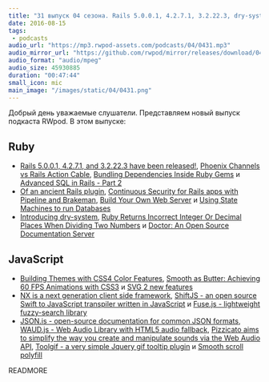 ```yaml
---
title: "31 выпуск 04 сезона. Rails 5.0.0.1, 4.2.7.1, 3.2.22.3, dry-system, SVG 2 new features, ShiftJS, JSON.is, WAUD.js и прочее"
date: 2016-08-15
tags:
 - podcasts
audio_url: "https://mp3.rwpod-assets.com/podcasts/04/0431.mp3"
audio_mirror_url: "https://github.com/rwpod/mirror/releases/download/04.31/0431.mp3"
audio_format: "audio/mpeg"
audio_size: 45930885
duration: "00:47:44"
small_icon: mic
main_image: "/images/static/04/0431.png"
---
```


Добрый день уважаемые слушатели. Представляем новый выпуск подкаста RWpod. В этом выпуске:

## Ruby

 - [Rails 5.0.0.1, 4.2.7.1, and 3.2.22.3 have been released!](http://weblog.rubyonrails.org/2016/8/11/Rails-5-0-0-1-4-2-7-2-and-3-2-22-3-have-been-released/), [Phoenix Channels vs Rails Action Cable](https://dockyard.com/blog/2016/08/09/phoenix-channels-vs-rails-action-cable), [Bundling Dependencies Inside Ruby Gems](http://blog.presidentbeef.com/blog/2016/08/09/bundling-gem-dependencies-inside-ruby-gems/) и [Advanced SQL in Rails - Part 2](http://brewhouse.io/2016/08/12/sql-in-rails-part2.html)
 - [Of an ancient Rails plugin](http://zzak.io/log/2016-08-09-of-an-ancient-rails-plugin.html), [Continuous Security for Rails apps with Pipeline and Brakeman](https://jenkins.io/blog/2016/08/10/rails-cd-with-pipeline/), [Build Your Own Web Server](http://www.blackbytes.info/2016/08/build-your-own-web-server/) и [Using State Machines to run Databases](https://www.citusdata.com/blog/2016/08/12/state-machines-to-run-databases/)
 - [Introducing dry-system](http://dry-rb.org/news/2016/08/15/introducing-dry-system/), [Ruby Returns Incorrect Integer Or Decimal Places When Dividing Two Numbers](https://solidfoundationwebdev.com/blog/posts/ruby-returns-incorrect-integer-or-decimal-places-when-dividing-two-numbers) и [Doctor: An Open Source Documentation Server](https://blog.minio.io/doctor-an-open-source-documentation-server-41d86d756f15)

## JavaScript

 - [Building Themes with CSS4 Color Features](https://cloudfour.com/thinks/building-themes-with-css4-color-features/), [Smooth as Butter: Achieving 60 FPS Animations with CSS3](https://medium.com/outsystems-experts/how-to-achieve-60-fps-animations-with-css3-db7b98610108) и [SVG 2 new features](https://github.com/w3c/svgwg/wiki/SVG-2-new-features)
 - [NX is a next generation client side framework](http://nx-framework.com/), [ShiftJS - an open source Swift to JavaScript transpiler written in JavaScript](http://www.shiftjs.com/) и [Fuse.js - lightweight fuzzy-search library](http://fusejs.io/)
 - [JSON.is - open-source documentation for common JSON formats](http://json.is/), [WAUD.js - Web Audio Library with HTML5 audio fallback](http://www.waudjs.com/), [Pizzicato aims to simplify the way you create and manipulate sounds via the Web Audio API](https://alemangui.github.io/pizzicato/), [Toolgif - a very simple Jquery gif tooltip plugin](https://mburakerman.github.io/toolgif/) и [Smooth scroll polyfill](http://iamdustan.com/smoothscroll/)


READMORE
